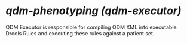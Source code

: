 # _qdm-phenotyping (qdm-executor)_
QDM Executor is responsible for compiling QDM XML into executable Drools Rules and executing these rules against a patient set.
